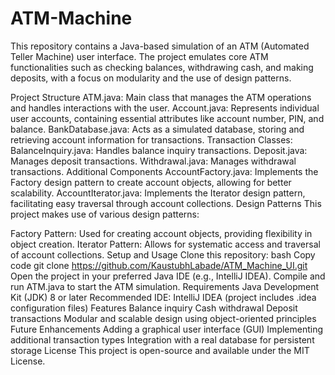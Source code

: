 # ATM-Machine

This repository contains a Java-based simulation of an ATM (Automated Teller Machine) user interface. The project emulates core ATM functionalities such as checking balances, withdrawing cash, and making deposits, with a focus on modularity and the use of design patterns.

Project Structure
ATM.java: Main class that manages the ATM operations and handles interactions with the user.
Account.java: Represents individual user accounts, containing essential attributes like account number, PIN, and balance.
BankDatabase.java: Acts as a simulated database, storing and retrieving account information for transactions.
Transaction Classes:
BalanceInquiry.java: Handles balance inquiry transactions.
Deposit.java: Manages deposit transactions.
Withdrawal.java: Manages withdrawal transactions.
Additional Components
AccountFactory.java: Implements the Factory design pattern to create account objects, allowing for better scalability.
AccountIterator.java: Implements the Iterator design pattern, facilitating easy traversal through account collections.
Design Patterns
This project makes use of various design patterns:

Factory Pattern: Used for creating account objects, providing flexibility in object creation.
Iterator Pattern: Allows for systematic access and traversal of account collections.
Setup and Usage
Clone this repository:
bash
Copy code
git clone https://github.com/KaustubhLabade/ATM_Machine_UI.git
Open the project in your preferred Java IDE (e.g., IntelliJ IDEA).
Compile and run ATM.java to start the ATM simulation.
Requirements
Java Development Kit (JDK) 8 or later
Recommended IDE: IntelliJ IDEA (project includes .idea configuration files)
Features
Balance inquiry
Cash withdrawal
Deposit transactions
Modular and scalable design using object-oriented principles
Future Enhancements
Adding a graphical user interface (GUI)
Implementing additional transaction types
Integration with a real database for persistent storage
License
This project is open-source and available under the MIT License.
